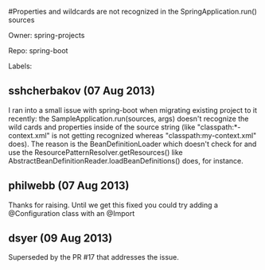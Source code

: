 #Properties and wildcards are not recognized in the SpringApplication.run() sources

Owner: spring-projects

Repo: spring-boot

Labels: 

## sshcherbakov (07 Aug 2013)

I ran into a small issue with spring-boot when migrating existing project to it recently: the SampleApplication.run(sources, args) doesn't recognize the wild cards and properties inside of the source string (like "classpath:*-context.xml" is not getting recognized whereas "classpath:my-context.xml" does). The reason is the BeanDefinitionLoader which doesn't check for and use the ResourcePatternResolver.getResources() like AbstractBeanDefinitionReader.loadBeanDefinitions() does, for instance. 


## philwebb (07 Aug 2013)

Thanks for raising. Until we get this fixed you could try adding a @Configuration class with an @Import


## dsyer (09 Aug 2013)

Superseded by the PR #17 that addresses the issue.


